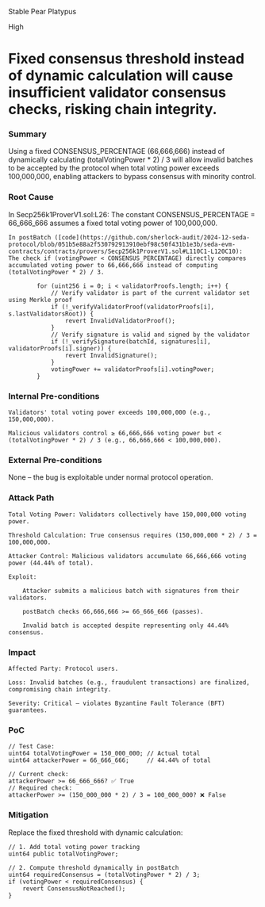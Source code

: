Stable Pear Platypus

High

# Fixed consensus threshold instead of dynamic calculation will cause insufficient validator consensus checks, risking chain integrity.

### Summary

Using a fixed CONSENSUS_PERCENTAGE (66,666,666) instead of dynamically calculating (totalVotingPower * 2) / 3 will allow invalid batches to be accepted by the protocol when total voting power exceeds 100,000,000, enabling attackers to bypass consensus with minority control.

### Root Cause

In Secp256k1ProverV1.sol:L26:
    The constant CONSENSUS_PERCENTAGE = 66_666_666 assumes a fixed total voting power of 100,000,000.

    In postBatch ([code](https://github.com/sherlock-audit/2024-12-seda-protocol/blob/051b5e88a2f530792913910ebf98c50f431b1e3b/seda-evm-contracts/contracts/provers/Secp256k1ProverV1.sol#L110C1-L120C10):
    The check if (votingPower < CONSENSUS_PERCENTAGE) directly compares accumulated voting power to 66,666,666 instead of computing (totalVotingPower * 2) / 3.

```solidity
        for (uint256 i = 0; i < validatorProofs.length; i++) {
            // Verify validator is part of the current validator set using Merkle proof
            if (!_verifyValidatorProof(validatorProofs[i], s.lastValidatorsRoot)) {
                revert InvalidValidatorProof();
            }
            // Verify signature is valid and signed by the validator
            if (!_verifySignature(batchId, signatures[i], validatorProofs[i].signer)) {
                revert InvalidSignature();
            }
            votingPower += validatorProofs[i].votingPower;
        }
```


### Internal Pre-conditions

    Validators' total voting power exceeds 100,000,000 (e.g., 150,000,000).

    Malicious validators control ≥ 66,666,666 voting power but < (totalVotingPower * 2) / 3 (e.g., 66,666,666 < 100,000,000).

### External Pre-conditions

None – the bug is exploitable under normal protocol operation.

### Attack Path

    Total Voting Power: Validators collectively have 150,000,000 voting power.

    Threshold Calculation: True consensus requires (150,000,000 * 2) / 3 = 100,000,000.

    Attacker Control: Malicious validators accumulate 66,666,666 voting power (44.44% of total).

    Exploit:

        Attacker submits a malicious batch with signatures from their validators.

        postBatch checks 66,666,666 >= 66_666_666 (passes).

        Invalid batch is accepted despite representing only 44.44% consensus.

### Impact

    Affected Party: Protocol users.

    Loss: Invalid batches (e.g., fraudulent transactions) are finalized, compromising chain integrity.

    Severity: Critical – violates Byzantine Fault Tolerance (BFT) guarantees.

### PoC

```solidity 
// Test Case:
uint64 totalVotingPower = 150_000_000; // Actual total
uint64 attackerPower = 66_666_666;     // 44.44% of total

// Current check:
attackerPower >= 66_666_666? ✅ True
// Required check:
attackerPower >= (150_000_000 * 2) / 3 = 100_000_000? ❌ False
```

### Mitigation

Replace the fixed threshold with dynamic calculation:
```solidity 
// 1. Add total voting power tracking
uint64 public totalVotingPower;

// 2. Compute threshold dynamically in postBatch
uint64 requiredConsensus = (totalVotingPower * 2) / 3;
if (votingPower < requiredConsensus) {
    revert ConsensusNotReached();
}
```